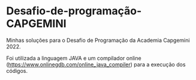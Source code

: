 # Desafio-de-programação-CAPGEMINI
Minhas soluções para o Desafio de Programação da Academia Capgemini 2022.

Foi utilizada a linguagem JAVA e um compilador online (https://www.onlinegdb.com/online_java_compiler) para a execução dos códigos.
